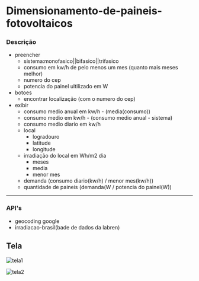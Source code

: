 # Dimensionamento-de-paineis-fotovoltaicos
### Descrição
* preencher 
   * sistema:monofasico||bifasico||trifasico
   * consumo em kw/h de pelo menos um  mes (quanto mais meses melhor)
   * numero do cep
   * potencia do painel ultilizado em W
* botoes
  * encontrar localização (com o numero do cep)
* exibir
  * consumo medio anual em kw/h - (media(consumo))
  * consumo medio em kw/h - (consumo medio anual - sistema) 
  * consumo medio diario em kw/h
  * local
    * logradouro
    * latitude 
    * longitude
  * irradiação do local em Wh/m2 dia
    * meses
    * media
    * menor mes
  * demanda (consumo diario(kw/h) / menor mes(kw/h)) 
  * quantidade de paineis (demanda(W / potencia do painel(W))

---
### API's 
* geocoding google
* irradiacao-brasil(bade de dados da labren)

## Tela
![tela1](https://user-images.githubusercontent.com/28581183/211692758-192f0003-0b2f-41ff-bc57-0015b3207b19.png)

![tela2](https://user-images.githubusercontent.com/28581183/211692772-c1e13359-e02f-418a-8661-42e147a4495f.png)
